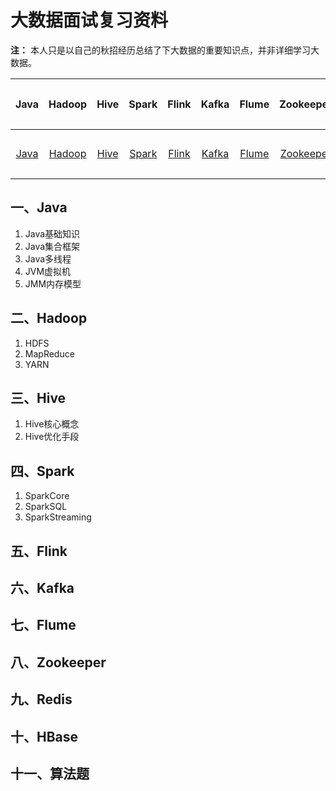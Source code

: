 # 大数据面试复习资料

**注：** 本人只是以自己的秋招经历总结了下大数据的重要知识点，并非详细学习大数据。



|       Java        |        Hadoop         |       Hive        |        Spark        |        Flink        |        Kafka        |        Flume        |          Zookeeper          |        Redis        |        HBase        |         算法题          |
| :---------------: | :-------------------: | :---------------: | :-----------------: | :-----------------: | :-----------------: | :-----------------: | :-------------------------: | :-----------------: | :-----------------: | :---------------------: |
| [Java](#一、Java) | [Hadoop](#二、Hadoop) | [Hive](#三、Hive) | [Spark](#四、Spark) | [Flink](#五、Flink) | [Kafka](#六、Kafka) | [Flume](#七、Flume) | [Zookeeper](#八、Zookeeper) | [Redis](#九、Redis) | [HBase](#十、HBase) | [算法题](#十一、算法题) |

## 一、Java

1. Java基础知识
2. Java集合框架
3. Java多线程
4. JVM虚拟机
5. JMM内存模型

## 二、Hadoop

1. HDFS
2. MapReduce
3. YARN

## 三、Hive

1. Hive核心概念
2. Hive优化手段

## 四、Spark

1. SparkCore
2. SparkSQL
3. SparkStreaming 

## 五、Flink

## 六、Kafka

## 七、Flume

## 八、Zookeeper

## 九、Redis

## 十、HBase







































## 十一、算法题

